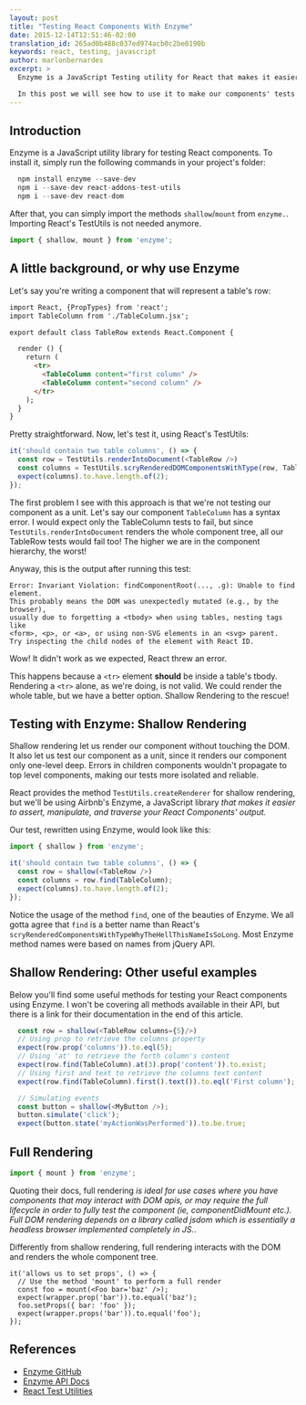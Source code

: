 ```yaml
---
layout: post
title: "Testing React Components With Enzyme"
date: 2015-12-14T12:51:46-02:00
translation_id: 265ad0b488c037ed974acb0c2be0190b
keywords: react, testing, javascript
author: marlonbernardes
excerpt: >
  Enzyme is a JavaScript Testing utility for React that makes it easier to assert, manipulate, and traverse your React Components' output.

  In this post we will see how to use it to make our components' tests more isolated and reliable.
---
```


## Introduction

Enzyme is a JavaScript utility library for testing React components. To install it, simply run the following commands in your project's folder:

```js
  npm install enzyme --save-dev
  npm i --save-dev react-addons-test-utils
  npm i --save-dev react-dom
```

After that, you can simply import the methods `shallow`/`mount` from `enzyme.`. Importing React's TestUtils is not needed anymore.

```js
import { shallow, mount } from 'enzyme';
```

## A little background, or why use Enzyme

Let's say you're writing a component that will represent a table's row:

```html
import React, {PropTypes} from 'react';
import TableColumn from './TableColumn.jsx';

export default class TableRow extends React.Component {

  render () {
    return (
      <tr>
        <TableColumn content="first column" />
        <TableColumn content="second column" />
      </tr>
    );
  }
}

```

Pretty straightforward. Now, let's test it, using React's TestUtils:

```js
it('should contain two table columns', () => {
  const row = TestUtils.renderIntoDocument(<TableRow />)
  const columns = TestUtils.scryRenderedDOMComponentsWithType(row, TableColumn);
  expect(columns).to.have.length.of(2);
});
```

The first problem I see with this approach is that we're not testing our component as a unit. Let's say our component `TableColumn` has a syntax error. I would expect only the TableColumn tests to fail, but since `TestUtils.renderIntoDocument` renders the whole component tree, all our TableRow tests would fail too! The higher we are in the component hierarchy, the worst!

Anyway, this is the output after running this test:

```
Error: Invariant Violation: findComponentRoot(..., .g): Unable to find element.
This probably means the DOM was unexpectedly mutated (e.g., by the browser),
usually due to forgetting a <tbody> when using tables, nesting tags like
<form>, <p>, or <a>, or using non-SVG elements in an <svg> parent.
Try inspecting the child nodes of the element with React ID.
```

Wow! It didn't work as we expected, React threw an error.

This happens because a `<tr>` element **should** be inside a table's tbody. Rendering a `<tr>` alone, as we're doing, is not valid. We could render the whole table, but we have a better option. Shallow Rendering to the rescue!

## Testing with Enzyme: Shallow Rendering

Shallow rendering let us render our component without touching the DOM. It also let us test our component as a unit, since it renders our component only one-level deep. Errors in children components wouldn't propagate to top level components, making our tests more isolated and reliable.

React provides the method `TestUtils.createRenderer` for shallow rendering, but we'll be using Airbnb's Enzyme, a JavaScript library *that makes it easier to assert, manipulate, and traverse your React Components' output.*

Our test, rewritten using Enzyme, would look like this:

```js
import { shallow } from 'enzyme';

it('should contain two table columns', () => {
  const row = shallow(<TableRow />)
  const columns = row.find(TableColumn);
  expect(columns).to.have.length.of(2);
});
```

Notice the usage of the method `find`, one of the beauties of Enzyme. We all gotta agree that `find` is a better name than React's  `scryRenderedComponentsWithTypeWhyTheHellThisNameIsSoLong`. Most Enzyme method names were based on names from jQuery API.

## Shallow Rendering: Other useful examples

Below you'll find some useful methods for testing your React components using Enzyme. I won't be covering all methods available in their API, but there is a link for their documentation in the end of this article.

```js
  const row = shallow(<TableRow columns={5}/>)
  // Using prop to retrieve the columns property
  expect(row.prop('columns')).to.eql(5);
  // Using 'at' to retrieve the forth column's content
  expect(row.find(TableColumn).at(3).prop('content')).to.exist;
  // Using first and text to retrieve the columns text content
  expect(row.find(TableColumn).first().text()).to.eql('First column');

  // Simulating events
  const button = shallow(<MyButton />);
  button.simulate('click');
  expect(button.state('myActionWasPerformed')).to.be.true;
```

## Full Rendering

```js
import { mount } from 'enzyme';
```

Quoting their docs, full rendering  *is ideal for use cases where you have components that may interact with DOM apis, or may require the full lifecycle in order to fully test the component (ie, componentDidMount etc.). Full DOM rendering depends on a library called jsdom which is essentially a headless browser implemented completely in JS.*.

Differently from shallow rendering, full rendering interacts with the DOM and renders the whole component tree.

```
it('allows us to set props', () => {
  // Use the method 'mount' to perform a full render
  const foo = mount(<Foo bar='baz' />);
  expect(wrapper.prop('bar')).to.equal('baz');
  foo.setProps({ bar: 'foo' });
  expect(wrapper.props('bar')).to.equal('foo');
});
```


## References

- [Enzyme GitHub](https://github.com/airbnb/enzyme)
- [Enzyme API Docs](http://airbnb.io/enzyme/)
- [React Test Utilities](https://facebook.github.io/react/docs/test-utils.html)
